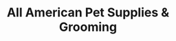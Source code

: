 ---
title: "All American Pet Supplies & Grooming"
url: /springfield/all-american-pet-supplies-und-grooming/
shop: Tiere
---